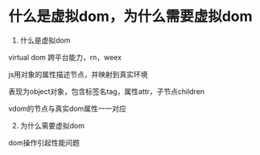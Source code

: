 # 什么是虚拟dom，为什么需要虚拟dom

1. 什么是虚拟dom

virtual dom 跨平台能力，rn，weex

js用对象的属性描述节点，并映射到真实环境

表现为object对象，包含标签名tag，属性attr，子节点children

vdom的节点与真实dom属性一一对应

2. 为什么需要虚拟dom

dom操作引起性能问题


